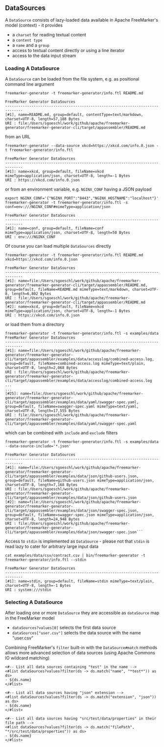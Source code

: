## DataSources

A `DataSource` consists of lazy-loaded data available in Apache FreeMarker's model (context) - it provides

* a `charset` for reading textual content
* a `content type`
* a `name` and a `group`
* access to textual content directly or using a line iterator
* access to the data input stream

### Loading A DataSource

A `DataSource` can be loaded from the file system, e.g. as positional command line argument

```
freemarker-generator -t freemarker-generator/info.ftl README.md

FreeMarker Generator DataSources
------------------------------------------------------------------------------
[#1], name=README.md, group=default, contentType=text/markdown, charset=UTF-8, length=57,188 Bytes
URI : file:/Users/sgoeschl/work/github/apache/freemarker-generator/freemarker-generator-cli/target/appassembler/README.md
```
 
from an URL

```
freemarker-generator --data-source xkcd=https://xkcd.com/info.0.json -t freemarker-generator/info.ftl

FreeMarker Generator DataSources
------------------------------------------------------------------------------
[#1]: name=xkcd, group=default, fileName=xkcd mimeType=application/json, charset=UTF-8, length=-1 Bytes
URI : https://xkcd.com/info.0.json
```

or from an environment variable, e.g. `NGINX_CONF` having a JSON payload

```
export NGINX_CONF='{"NGINX_PORT":"8443","NGINX_HOSTNAME":"localhost"}'
freemarker-generator -t freemarker-generator/info.ftl -s conf=env:///NGINX_CONF#mimeType=application/json

FreeMarker Generator DataSources
------------------------------------------------------------------------------
[#1]: name=conf, group=default, fileName=conf mimeType=application/json, charset=UTF-8, length=50 Bytes
URI : env:///NGINX_CONF
```

Of course you can load multiple `DataSources` directly

```
freemarker-generator -t freemarker-generator/info.ftl README.md xkcd=https://xkcd.com/info.0.json
 
FreeMarker Generator DataSources
------------------------------------------------------------------------------
[#1]: name=file:/Users/sgoeschl/work/github/apache/freemarker-generator/freemarker-generator-cli/target/appassembler/README.md, group=default, fileName=README.md mimeType=text/markdown, charset=UTF-8, length=6,802 Bytes
URI : file:/Users/sgoeschl/work/github/apache/freemarker-generator/freemarker-generator-cli/target/appassembler/README.md
[#2]: name=xkcd, group=default, fileName=xkcd mimeType=application/json, charset=UTF-8, length=-1 Bytes
URI : https://xkcd.com/info.0.json
```

or load them from a directory

```
freemarker-generator -t freemarker-generator/info.ftl -s examples/data
FreeMarker Generator DataSources
------------------------------------------------------------------------------
[#1]: name=file:/Users/sgoeschl/work/github/apache/freemarker-generator/freemarker-generator-cli/target/appassembler/examples/data/accesslog/combined-access.log, group=default, fileName=combined-access.log mimeType=text/plain, charset=UTF-8, length=2,068 Bytes
URI : file:/Users/sgoeschl/work/github/apache/freemarker-generator/freemarker-generator-cli/target/appassembler/examples/data/accesslog/combined-access.log    ...
...
[#25]: name=file:/Users/sgoeschl/work/github/apache/freemarker-generator/freemarker-generator-cli/target/appassembler/examples/data/yaml/swagger-spec.yaml, group=default, fileName=swagger-spec.yaml mimeType=text/yaml, charset=UTF-8, length=17,555 Bytes
URI : file:/Users/sgoeschl/work/github/apache/freemarker-generator/freemarker-generator-cli/target/appassembler/examples/data/yaml/swagger-spec.yaml
```

which can be combined with `include` and `exclude` filters

```
freemarker-generator -t freemarker-generator/info.ftl -s examples/data --data-source-include='*.json' 

FreeMarker Generator DataSources
------------------------------------------------------------------------------
[#1]: name=file:/Users/sgoeschl/work/github/apache/freemarker-generator/freemarker-generator-cli/target/appassembler/examples/data/json/github-users.json, group=default, fileName=github-users.json mimeType=application/json, charset=UTF-8, length=7,168 Bytes
URI : file:/Users/sgoeschl/work/github/apache/freemarker-generator/freemarker-generator-cli/target/appassembler/examples/data/json/github-users.json
[#2]: name=file:/Users/sgoeschl/work/github/apache/freemarker-generator/freemarker-generator-cli/target/appassembler/examples/data/json/swagger-spec.json, group=default, fileName=swagger-spec.json mimeType=application/json, charset=UTF-8, length=24,948 Bytes
URI : file:/Users/sgoeschl/work/github/apache/freemarker-generator/freemarker-generator-cli/target/appassembler/examples/data/json/swagger-spec.json```
```

Access to `stdin` is implemented as `DataSource` - please not that `stdin` is read lazy to cater for arbitrary large input data

```
cat examples/data/csv/contract.csv | bin/freemarker-generator -t freemarker-generator/info.ftl --stdin

FreeMarker Generator DataSources
------------------------------------------------------------------------------
[#1]: name=stdin, group=default, fileName=stdin mimeType=text/plain, charset=UTF-8, length=-1 Bytes
URI : system:///stdin
```

### Selecting A DataSource

After loading one or more `DataSource` they are accessible as `dataSource` map in the FreeMarker model

* `dataSources?values[0]` selects the first data source
* `dataSources["user.csv"]` selects the data source with the name "user.csv"

Combining FreeMarker's `filter` built-in  with the `DataSource#match` methods allows more advanced 
selection of data sources (using Apache Commons IO wildcard matching)

```
<#-- List all data sources containing "test" in the name -->
<#list dataSources?values?filter(ds -> ds.match("name", "*test*")) as ds>
- ${ds.name}
</#list>

<#-- List all data sources having "json" extension -->
<#list dataSources?values?filter(ds -> ds.match("extension", "json")) as ds>
- ${ds.name}
</#list>

<#-- List all data sources having "src/test/data/properties" in their file path -->
<#list dataSources?values?filter(ds -> ds.match("filePath", "*/src/test/data/properties")) as ds>
- ${ds.name}
</#list>
```